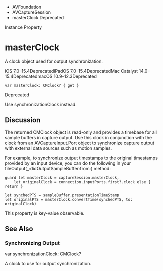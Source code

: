 

- AVFoundation
- AVCaptureSession
-  masterClock Deprecated

Instance Property

# masterClock

A clock object used for output synchronization.

iOS 7.0–15.4DeprecatediPadOS 7.0–15.4DeprecatedMac Catalyst 14.0–15.4DeprecatedmacOS 10.9–12.3Deprecated

``` source
var masterClock: CMClock? { get }
```

Deprecated

Use synchronizationClock instead.

## Discussion

The returned CMClock object is read-only and provides a timebase for all sample buffers in capture output. Use this clock in conjunction with the clock from an AVCaptureInput.Port object to synchronize capture output with external data sources such as motion samples.

For example, to synchronize output timestamps to the original timestamps provided by an input device, you can do the following in your fileOutput(_:didOutputSampleBuffer:from:) method:

```
guard let masterClock = captureSession.masterClock,
    let originalClock = connection.inputPorts.first?.clock else { return }

let synchedPTS = sampleBuffer.presentationTimeStamp
let originalPTS = masterClock.convertTime(synchedPTS, to: originalClock)
```

This property is key-value observable.

## See Also

### Synchronizing Output

var synchronizationClock: CMClock?

A clock to use for output synchronization.

